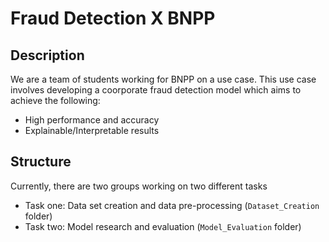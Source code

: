 # Fraud Detection X BNPP
## Description
We are a team of students working for BNPP on a use case. This use case involves developing a coorporate fraud detection model which aims to achieve the following:
 - High performance and accuracy
 - Explainable/Interpretable results
## Structure
Currently, there are two groups working on two different tasks
 - Task one: Data set creation and data pre-processing (`Dataset_Creation` folder)
 - Task two: Model research and evaluation (`Model_Evaluation` folder)

